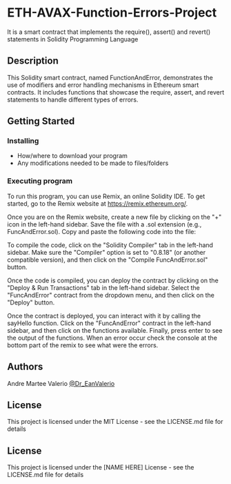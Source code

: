 # ETH-AVAX-Function-Errors-Project

It is a smart contract that implements the require(), assert() and revert() statements in Solidity Programming Language

## Description

This Solidity smart contract, named FunctionAndError, demonstrates the use of modifiers and error handling mechanisms in Ethereum smart contracts. It includes functions that showcase the require, assert, and revert statements to handle different types of errors.

## Getting Started

### Installing

* How/where to download your program
* Any modifications needed to be made to files/folders

### Executing program

To run this program, you can use Remix, an online Solidity IDE. To get started, go to the Remix website at https://remix.ethereum.org/.

Once you are on the Remix website, create a new file by clicking on the "+" icon in the left-hand sidebar. Save the file with a .sol extension (e.g., FuncAndError.sol). Copy and paste the following code into the file:

To compile the code, click on the "Solidity Compiler" tab in the left-hand sidebar. Make sure the "Compiler" option is set to "0.8.18" (or another compatible version), and then click on the "Compile FuncAndError.sol" button.

Once the code is compiled, you can deploy the contract by clicking on the "Deploy & Run Transactions" tab in the left-hand sidebar. Select the "FuncAndError" contract from the dropdown menu, and then click on the "Deploy" button.

Once the contract is deployed, you can interact with it by calling the sayHello function. Click on the "FuncAndError" contract in the left-hand sidebar, and then click on the functions available. Finally, press enter to see the output of the functions. When an error occur check the console at the bottom part of the remix to see what were the errors. 


## Authors

Andre Martee Valerio
[@Dr_EanValerio](https://twitter.com/Dr_EanValerio)

## License

This project is licensed under the MIT License - see the LICENSE.md file for details


## License

This project is licensed under the [NAME HERE] License - see the LICENSE.md file for details
